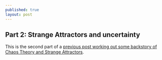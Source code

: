 ```yaml
---
published: true
layout: post
---
```

## Part 2: Strange Attractors and uncertainty

This is the second part of a [previous post working out some backstory of Chaos Theory and Strange Attractors]({{site.url}}/2016/12/03/strange-attractors-part-1.html).
